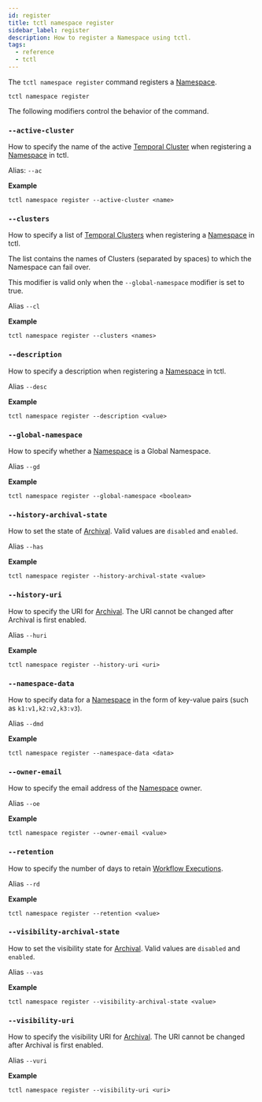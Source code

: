 ```yaml
---
id: register
title: tctl namespace register
sidebar_label: register
description: How to register a Namespace using tctl.
tags:
  - reference
  - tctl
---
```


The `tctl namespace register` command registers a [Namespace](/docs/concepts/what-is-a-namespace).

`tctl namespace register`

The following modifiers control the behavior of the command.

### `--active-cluster`

How to specify the name of the active [Temporal Cluster](/docs/concepts/what-is-a-temporal-cluster/) when registering a [Namespace](/docs/concepts/what-is-a-namespace) in tctl.

Alias: `--ac`

**Example**

```
tctl namespace register --active-cluster <name>
```

### `--clusters`

How to specify a list of [Temporal Clusters](/docs/concepts/what-is-a-temporal-cluster/) when registering a [Namespace](/docs/concepts/what-is-a-namespace) in tctl.

The list contains the names of Clusters (separated by spaces) to which the Namespace can fail over.

This modifier is valid only when the `--global-namespace` modifier is set to true.

Alias `--cl`

**Example**

```
tctl namespace register --clusters <names>
```

### `--description`

How to specify a description when registering a [Namespace](/docs/concepts/what-is-a-namespace) in tctl.

Alias `--desc`

**Example**

```
tctl namespace register --description <value>
```

### `--global-namespace`

How to specify whether a [Namespace](/docs/concepts/what-is-a-namespace) is a Global Namespace.

Alias `--gd`

**Example**

```
tctl namespace register --global-namespace <boolean>
```

### `--history-archival-state`

How to set the state of [Archival](/docs/concepts/what-is-archival).
Valid values are `disabled` and `enabled`.

Alias `--has`

**Example**

```
tctl namespace register --history-archival-state <value>
```

### `--history-uri`

How to specify the URI for [Archival](/docs/concepts/what-is-archival).
The URI cannot be changed after Archival is first enabled.

Alias `--huri`

**Example**

```
tctl namespace register --history-uri <uri>
```

### `--namespace-data`

How to specify data for a [Namespace](/docs/concepts/what-is-a-namespace) in the form of key-value pairs (such as `k1:v1,k2:v2,k3:v3`).

Alias `--dmd`

**Example**

```
tctl namespace register --namespace-data <data>
```

### `--owner-email`

How to specify the email address of the [Namespace](/docs/concepts/what-is-a-namespace) owner.

Alias `--oe`

**Example**

```
tctl namespace register --owner-email <value>
```

### `--retention`

How to specify the number of days to retain [Workflow Executions](/docs/concepts/what-is-a-workflow-execution).

Alias `--rd`

**Example**

```
tctl namespace register --retention <value>
```

### `--visibility-archival-state`

How to set the visibility state for [Archival](/docs/concepts/what-is-archival).
Valid values are `disabled` and `enabled`.

Alias `--vas`

**Example**

```
tctl namespace register --visibility-archival-state <value>
```

### `--visibility-uri`

How to specify the visibility URI for [Archival](/docs/concepts/what-is-archival).
The URI cannot be changed after Archival is first enabled.

Alias `--vuri`

**Example**

```
tctl namespace register --visibility-uri <uri>
```

